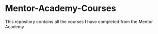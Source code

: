 # Mentor-Academy-Courses

This repository contains all the courses I have completed from the Mentor Academy
